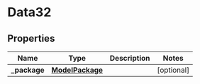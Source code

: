 

# Data32


## Properties

Name | Type | Description | Notes
------------ | ------------- | ------------- | -------------
**_package** | [**ModelPackage**](ModelPackage.md) |  |  [optional]



